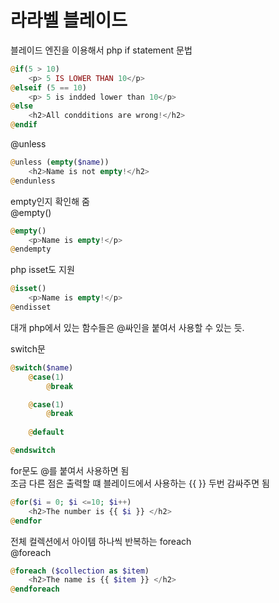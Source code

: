 # 라라벨 블레이드
블레이드 엔진을 이용해서 php if statement 문법

```php
@if(5 > 10)
    <p> 5 IS LOWER THAN 10</p>
@elseif (5 == 10)
    <p> 5 is indded lower than 10</p>
@else
    <h2>All condditions are wrong!</h2>
@endif
```

@unless
```php
@unless (empty($name))
    <h2>Name is not empty!</h2>
@endunless
```

empty인지 확인해 줌   
@empty()
```php
@empty()
    <p>Name is empty!</p>
@endempty
```

php isset도 지원
```php
@isset()
    <p>Name is empty!</p>
@endisset
```

대개 php에서 있는 함수들은 @싸인을 붙여서 사용할 수 있는 듯.

switch문
```php
@switch($name)
    @case(1)
        @break

    @case(1)
        @break
    
    @default

@endswitch
```

for문도 @를 붙여서 사용하면 됨    
조금 다른 점은 출력할 떄 블레이드에서 사용하는 {{ }} 두번 감싸주면 됨
```php
@for($i = 0; $i <=10; $i++)
    <h2>The number is {{ $i }} </h2>
@endfor
```

전체 컬렉션에서 아이템 하나씩 반복하는 foreach  
@foreach
```php
@foreach ($collection as $item)
    <h2>The name is {{ $item }} </h2>
@endforeach
```



